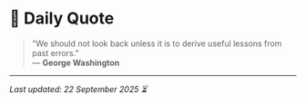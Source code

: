 # 📜 Daily Quote

> "We should not look back unless it is to derive useful lessons from past errors."  
> — **George Washington**

---

_Last updated: 22 September 2025 ⏳_
